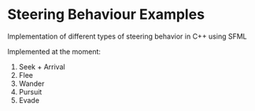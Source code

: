 # Steering Behaviour Examples

Implementation of different types of steering behavior in C++ using SFML

Implemented at the moment:
1. Seek + Arrival
2. Flee
3. Wander
4. Pursuit
5. Evade

